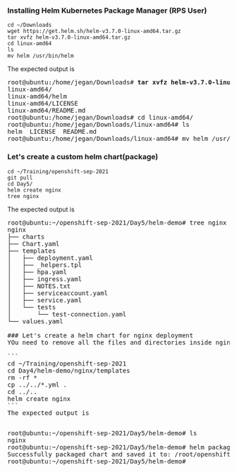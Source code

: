 ### Installing Helm Kubernetes Package Manager (RPS User)
```
cd ~/Downloads
wget https://get.helm.sh/helm-v3.7.0-linux-amd64.tar.gz
tar xvfz helm-v3.7.0-linux-amd64.tar.gz
cd linux-amd64
ls
mv helm /usr/bin/helm
```
The expected output is
<pre>
root@ubuntu:/home/jegan/Downloads# <b>tar xvfz helm-v3.7.0-linux-amd64.tar.gz</b>
linux-amd64/
linux-amd64/helm
linux-amd64/LICENSE
linux-amd64/README.md
root@ubuntu:/home/jegan/Downloads# cd linux-amd64/
root@ubuntu:/home/jegan/Downloads/linux-amd64# ls
helm  LICENSE  README.md
root@ubuntu:/home/jegan/Downloads/linux-amd64# mv helm /usr/bin/helm
</pre>

### Let's create a custom helm chart(package)
```
cd ~/Training/openshift-sep-2021
git pull
cd Day5/
helm create nginx
tree nginx
```
The expected output is
<pre>
root@ubuntu:~/openshift-sep-2021/Day5/helm-demo# tree nginx
nginx
├── charts
├── Chart.yaml
├── templates
│   ├── deployment.yaml
│   ├── _helpers.tpl
│   ├── hpa.yaml
│   ├── ingress.yaml
│   ├── NOTES.txt
│   ├── serviceaccount.yaml
│   ├── service.yaml
│   └── tests
│       └── test-connection.yaml
└── values.yaml

### Let's create a helm chart for nginx deployment
YOu need to remove all the files and directories inside nginx/templates folder and copy your deployment manifest files(s).

```
cd ~/Training/openshift-sep-2021
cd Day4/helm-demo/nginx/templates
rm -rf *
cp ../../*.yml .
cd ../..
helm create nginx
```
The expected output is

<pre>
root@ubuntu:~/openshift-sep-2021/Day5/helm-demo# ls
nginx
root@ubuntu:~/openshift-sep-2021/Day5/helm-demo# helm package nginx
Successfully packaged chart and saved it to: /root/openshift-sep-2021/Day5/helm-demo/nginx-0.1.0.tgz
root@ubuntu:~/openshift-sep-2021/Day5/helm-demo# 
</pre>
